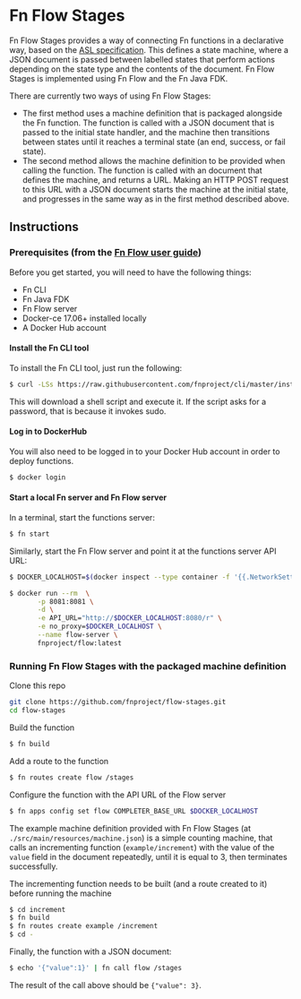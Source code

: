 # Fn Flow Stages

Fn Flow Stages provides a way of connecting Fn functions in a declarative way, based on the [ASL specification](https://states-language.net/spec.html). This defines a state machine, where a JSON document is passed between labelled states that perform actions depending on the state type and the contents of the document. Fn  Flow Stages is implemented using Fn Flow and the Fn Java FDK.

There are currently two ways of using Fn Flow Stages:

* The first method uses a machine definition that is packaged alongside the Fn function. The function is called with a JSON document that is passed to the initial state handler, and the machine then transitions between states until it reaches a terminal state (an end, success, or fail state).
* The second method allows the machine definition to be provided when calling the function. The function is called with an document that defines the machine, and returns a URL. Making an HTTP POST request to this URL with a JSON document starts the machine at the initial state, and progresses in the same way as in the first method described above.

## Instructions 

### Prerequisites (from the [Fn Flow user guide](https://github.com/fnproject/fdk-java/blob/master/docs/FnFlowsUserGuide.md#pre-requisites))

Before you get started, you will need to have the following things:

* Fn CLI
* Fn Java FDK
* Fn Flow server
* Docker-ce 17.06+ installed locally
* A Docker Hub account

#### Install the Fn CLI tool

To install the Fn CLI tool, just run the following:
```bash
$ curl -LSs https://raw.githubusercontent.com/fnproject/cli/master/install | sh
```

This will download a shell script and execute it. If the script asks for a password, that is because it invokes sudo.

#### Log in to DockerHub

You will also need to be logged in to your Docker Hub account in order to deploy functions.
```bash
$ docker login
```
#### Start a local Fn server and Fn Flow server

In a terminal, start the functions server:
```bash
$ fn start
```
Similarly, start the Fn Flow server and point it at the functions server API URL:

```bash
$ DOCKER_LOCALHOST=$(docker inspect --type container -f '{{.NetworkSettings.Gateway}}' functions)

$ docker run --rm  \
       -p 8081:8081 \
       -d \
       -e API_URL="http://$DOCKER_LOCALHOST:8080/r" \
       -e no_proxy=$DOCKER_LOCALHOST \
       --name flow-server \
       fnproject/flow:latest
```

### Running Fn Flow Stages with the packaged machine definition

Clone this repo
```bash
git clone https://github.com/fnproject/flow-stages.git
cd flow-stages
```
Build the function
```bash
$ fn build
```
Add a route to the function
```bash
$ fn routes create flow /stages
```
Configure the function with the API URL of the Flow server
```bash
$ fn apps config set flow COMPLETER_BASE_URL $DOCKER_LOCALHOST
```
The example machine definition provided with Fn Flow Stages (at `./src/main/resources/machine.json`) is a simple counting machine, that calls an incrementing function (`example/increment`) with the value of the `value` field in the document repeatedly, until it is equal to 3, then terminates successfully.

The incrementing function needs to be built (and a route created to it) before running the machine
```bash
$ cd increment
$ fn build
$ fn routes create example /increment
$ cd -
```
Finally, the function with a JSON document:
```bash
$ echo '{"value":1}' | fn call flow /stages
```
The result of the call above should be  `{"value": 3}`.
